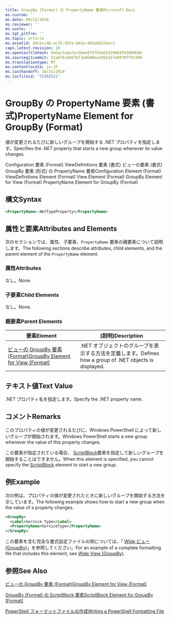 ```yaml
---
title: GroupBy (Format) の PropertyName 要素Microsoft Docs
ms.custom: ''
ms.date: 09/13/2016
ms.reviewer: ''
ms.suite: ''
ms.tgt_pltfrm: ''
ms.topic: article
ms.assetid: ddcecc46-ac75-43fa-b03a-802a68524ec3
caps.latest.revision: 10
ms.openlocfilehash: da6ac5abe7acbbee8f57b3e81529664f81800b86
ms.sourcegitcommit: 52a67bcd9d7bf3e8600ea4302d1fa8970ff9c998
ms.translationtype: MT
ms.contentlocale: ja-JP
ms.lasthandoff: 10/15/2019
ms.locfileid: "72362521"
---
```

# <a name="propertyname-element-for-groupby-format"></a><span data-ttu-id="23a3b-102">GroupBy の PropertyName 要素 (書式)</span><span class="sxs-lookup"><span data-stu-id="23a3b-102">PropertyName Element for GroupBy (Format)</span></span>

<span data-ttu-id="23a3b-103">値が変更されるたびに新しいグループを開始する .NET プロパティを指定します。</span><span class="sxs-lookup"><span data-stu-id="23a3b-103">Specifies the .NET property that starts a new group whenever its value changes.</span></span>

<span data-ttu-id="23a3b-104">Configuration 要素 (Format) ViewDefinitions 要素 (書式) ビューの要素 (書式) GroupBy 要素 (形式) の PropertyName 要素</span><span class="sxs-lookup"><span data-stu-id="23a3b-104">Configuration Element (Format) ViewDefinitions Element (Format) View Element (Format) GroupBy Element for View (Format) PropertyName Element for GroupBy (Format)</span></span>

## <a name="syntax"></a><span data-ttu-id="23a3b-105">構文</span><span class="sxs-lookup"><span data-stu-id="23a3b-105">Syntax</span></span>

```xml
<PropertyName>.NetTypeProperty</PropertyName>
```

## <a name="attributes-and-elements"></a><span data-ttu-id="23a3b-106">属性と要素</span><span class="sxs-lookup"><span data-stu-id="23a3b-106">Attributes and Elements</span></span>

<span data-ttu-id="23a3b-107">次のセクションでは、属性、子要素、`PropertyName` 要素の親要素について説明します。</span><span class="sxs-lookup"><span data-stu-id="23a3b-107">The following sections describe attributes, child elements, and the parent element of the `PropertyName` element.</span></span>

### <a name="attributes"></a><span data-ttu-id="23a3b-108">属性</span><span class="sxs-lookup"><span data-stu-id="23a3b-108">Attributes</span></span>

<span data-ttu-id="23a3b-109">なし。</span><span class="sxs-lookup"><span data-stu-id="23a3b-109">None.</span></span>

### <a name="child-elements"></a><span data-ttu-id="23a3b-110">子要素</span><span class="sxs-lookup"><span data-stu-id="23a3b-110">Child Elements</span></span>

<span data-ttu-id="23a3b-111">なし。</span><span class="sxs-lookup"><span data-stu-id="23a3b-111">None.</span></span>

### <a name="parent-elements"></a><span data-ttu-id="23a3b-112">親要素</span><span class="sxs-lookup"><span data-stu-id="23a3b-112">Parent Elements</span></span>

|<span data-ttu-id="23a3b-113">要素</span><span class="sxs-lookup"><span data-stu-id="23a3b-113">Element</span></span>|<span data-ttu-id="23a3b-114">[説明]</span><span class="sxs-lookup"><span data-stu-id="23a3b-114">Description</span></span>|
|-------------|-----------------|
|[<span data-ttu-id="23a3b-115">ビューの GroupBy 要素 (Format)</span><span class="sxs-lookup"><span data-stu-id="23a3b-115">GroupBy Element for View (Format)</span></span>](./groupby-element-for-view-format.md)|<span data-ttu-id="23a3b-116">.NET オブジェクトのグループを表示する方法を定義します。</span><span class="sxs-lookup"><span data-stu-id="23a3b-116">Defines how a group of .NET objects is displayed.</span></span>|

## <a name="text-value"></a><span data-ttu-id="23a3b-117">テキスト値</span><span class="sxs-lookup"><span data-stu-id="23a3b-117">Text Value</span></span>

<span data-ttu-id="23a3b-118">.NET プロパティ名を指定します。</span><span class="sxs-lookup"><span data-stu-id="23a3b-118">Specify the .NET property name.</span></span>

## <a name="remarks"></a><span data-ttu-id="23a3b-119">コメント</span><span class="sxs-lookup"><span data-stu-id="23a3b-119">Remarks</span></span>

<span data-ttu-id="23a3b-120">このプロパティの値が変更されるたびに、Windows PowerShell によって新しいグループが開始されます。</span><span class="sxs-lookup"><span data-stu-id="23a3b-120">Windows PowerShell starts a new group whenever the value of this property changes.</span></span>

<span data-ttu-id="23a3b-121">この要素が指定されている場合、 [ScriptBlock](./scriptblock-element-for-groupby-format.md)要素を指定して新しいグループを開始することはできません。</span><span class="sxs-lookup"><span data-stu-id="23a3b-121">When this element is specified, you cannot specify the [ScriptBlock](./scriptblock-element-for-groupby-format.md) element to start a new group.</span></span>

## <a name="example"></a><span data-ttu-id="23a3b-122">例</span><span class="sxs-lookup"><span data-stu-id="23a3b-122">Example</span></span>

<span data-ttu-id="23a3b-123">次の例は、プロパティの値が変更されたときに新しいグループを開始する方法を示しています。</span><span class="sxs-lookup"><span data-stu-id="23a3b-123">The following example shows how to start a new group when the value of a property changes.</span></span>

```xml
<GroupBy>
  <Label>Service Type</Label>
  <PropertyName>ServiceType</PropertyName>
</GroupBy>

```

<span data-ttu-id="23a3b-124">この要素を含む完全な書式設定ファイルの例については、「 [Wide ビュー (GroupBy)](./wide-view-groupby.md)」を参照してください。</span><span class="sxs-lookup"><span data-stu-id="23a3b-124">For an example of a complete formatting file that includes this element, see [Wide View (GroupBy)](./wide-view-groupby.md).</span></span>

## <a name="see-also"></a><span data-ttu-id="23a3b-125">参照</span><span class="sxs-lookup"><span data-stu-id="23a3b-125">See Also</span></span>

[<span data-ttu-id="23a3b-126">ビューの GroupBy 要素 (Format)</span><span class="sxs-lookup"><span data-stu-id="23a3b-126">GroupBy Element for View (Format)</span></span>](./groupby-element-for-view-format.md)

[<span data-ttu-id="23a3b-127">GroupBy (Format) の ScriptBlock 要素</span><span class="sxs-lookup"><span data-stu-id="23a3b-127">ScriptBlock Element for GroupBy (Format)</span></span>](./scriptblock-element-for-groupby-format.md)

[<span data-ttu-id="23a3b-128">PowerShell フォーマットファイルの作成</span><span class="sxs-lookup"><span data-stu-id="23a3b-128">Writing a PowerShell Formatting File</span></span>](./writing-a-powershell-formatting-file.md)
